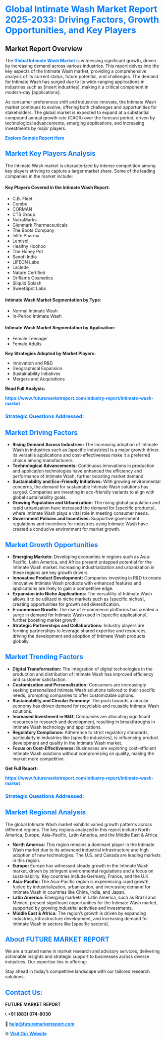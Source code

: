 <h1 style="color: #007BFF;">Global Intimate Wash Market Report 2025-2033: Driving Factors, Growth Opportunities, and Key Players</h1>

<section id="overview">
<h2>Market Report Overview</h2>
<p>The <a href="https://www.futuremarketreport.com/industry-report/intimate-wash-market" style="color: #007BFF; text-decoration: none;"><strong>Global Intimate Wash Market</strong></a> is witnessing significant growth, driven by increasing demand across various industries. This report delves into the key aspects of the Intimate Wash market, providing a comprehensive analysis of its current status, future potential, and challenges. The demand for Intimate Wash has surged due to its wide-ranging applications in industries such as [insert industries], making it a critical component in modern-day [applications].</p>
<p>As consumer preferences shift and industries innovate, the Intimate Wash market continues to evolve, offering both challenges and opportunities for stakeholders. The global market is expected to expand at a substantial compound annual growth rate (CAGR) over the forecast period, driven by technological advancements, emerging applications, and increasing investments by major players.</p>
</section>

<section id="overview">
<p><a href="https://www.futuremarketreport.com/request-sample/reportId=63427" style="color: #007BFF; text-decoration: none;"><strong>Explore Sample Report Here</strong></a></p>
</section>

<section id="key-players">
<h2 style="color: #007BFF;">Market Key Players Analysis</h2>
<p>The Intimate Wash market is characterized by intense competition among key players striving to capture a larger market share. Some of the leading companies in the market include:</p>
<h4>Key Players Covered in the Intimate Wash Report:</h4>
<ul><li>C.B. Fleet</li><li>Combe</li><li>CORMAN</li><li>CTS Group</li><li>NutraMarks</li><li>Glenmark Pharmaceuticals</li><li>The Boots Company</li><li>Inlife Pharma</li><li>Lemisol</li><li>Healthy Hoohoo</li><li>The Honey Pot</li><li>Sanofi India</li><li>LIFEON Labs</li><li>Laclede</li><li>Nature Certified</li><li>Oriflame Cosmetics</li><li>Sliquid Splash</li><li>SweetSpot Labs</li></ul>
<h4>Intimate Wash Market Segmentation by Type:</h4>
<ul><li>Normal Intimate Wash</li><li>In-Period Intimate Wash</li></ul>

<h4>Intimate Wash Market Segmentation by Application:</h4>
<ul><li>Female Teenager</li><li>Female Adults</li></ul>
<p><strong>Key Strategies Adopted by Market Players:</strong></p>
<ul>
<li>Innovation and R&D</li>
<li>Geographical Expansion</li>
<li>Sustainability Initiatives</li>
<li>Mergers and Acquisitions</li>
</ul>
</section>

<section>
<p><strong>Read Full Analysis: </strong></p><a href="https://www.futuremarketreport.com/industry-report/intimate-wash-market" style="color: #007BFF; text-decoration: none;"><strong>https://www.futuremarketreport.com/industry-report/intimate-wash-market</strong></a>
<h3 style="color: #007BFF;">Strategic Questions Addressed:</h3>
</section>

<section id="driving-factors">
<h2 style="color: #007BFF;">Market Driving Factors</h2>
<ul>
<li><strong>Rising Demand Across Industries:</strong> The increasing adoption of Intimate Wash in industries such as [specific industries] is a major growth driver. Its versatile applications and cost-effectiveness make it a preferred choice among manufacturers.</li>
<li><strong>Technological Advancements:</strong> Continuous innovations in production and application technologies have enhanced the efficiency and performance of Intimate Wash, further boosting market demand.</li>
<li><strong>Sustainability and Eco-Friendly Initiatives:</strong> With growing environmental concerns, the demand for sustainable Intimate Wash solutions has surged. Companies are investing in eco-friendly variants to align with global sustainability goals.</li>
<li><strong>Growing Population and Urbanization:</strong> The rising global population and rapid urbanization have increased the demand for [specific products], where Intimate Wash plays a vital role in meeting consumer needs.</li>
<li><strong>Government Policies and Incentives:</strong> Supportive government regulations and incentives for industries using Intimate Wash have created a conducive environment for market growth.</li>
</ul>
</section>

<section id="growth-opportunities">
<h2 style="color: #007BFF;">Market Growth Opportunities</h2>
<ul>
<li><strong>Emerging Markets:</strong> Developing economies in regions such as Asia-Pacific, Latin America, and Africa present untapped potential for the Intimate Wash market. Increasing industrialization and urbanization in these regions are key growth drivers.</li>
<li><strong>Innovative Product Development:</strong> Companies investing in R&D to create innovative Intimate Wash products with enhanced features and applications are likely to gain a competitive edge.</li>
<li><strong>Expansion into Niche Applications:</strong> The versatility of Intimate Wash allows it to be utilized in niche markets such as [specific niches], creating opportunities for growth and diversification.</li>
<li><strong>E-commerce Growth:</strong> The rise of e-commerce platforms has created a surge in demand for Intimate Wash used in [specific applications], further boosting market growth.</li>
<li><strong>Strategic Partnerships and Collaborations:</strong> Industry players are forming partnerships to leverage shared expertise and resources, driving the development and adoption of Intimate Wash products globally.</li>
</ul>
</section>

<section id="trending-factors">
<h2 style="color: #007BFF;">Market Trending Factors</h2>
<ul>
<li><strong>Digital Transformation:</strong> The integration of digital technologies in the production and distribution of Intimate Wash has improved efficiency and customer satisfaction.</li>
<li><strong>Customization and Personalization:</strong> Consumers are increasingly seeking personalized Intimate Wash solutions tailored to their specific needs, prompting companies to offer customizable options.</li>
<li><strong>Sustainability and Circular Economy:</strong> The push towards a circular economy has driven demand for recyclable and reusable Intimate Wash solutions.</li>
<li><strong>Increased Investment in R&D:</strong> Companies are allocating significant resources to research and development, resulting in breakthroughs in Intimate Wash technology and applications.</li>
<li><strong>Regulatory Compliance:</strong> Adherence to strict regulatory standards, particularly in industries like [specific industries], is influencing product development and quality in the Intimate Wash market.</li>
<li><strong>Focus on Cost-Effectiveness:</strong> Businesses are exploring cost-efficient Intimate Wash solutions without compromising on quality, making the market more competitive.</li>
</ul>
</section>

<section>
<p><strong>Get Full Report: </strong></p><a href="https://www.futuremarketreport.com/industry-report/intimate-wash-market" style="color: #007BFF; text-decoration: none;"><strong>https://www.futuremarketreport.com/industry-report/intimate-wash-market</strong></a>
<h3 style="color: #007BFF;">Strategic Questions Addressed:</h3>
</section>


<section id="regional-analysis">
<h2 style="color: #007BFF;">Market Regional Analysis</h2>
<p>The global Intimate Wash market exhibits varied growth patterns across different regions. The key regions analyzed in this report include North America, Europe, Asia-Pacific, Latin America, and the Middle East & Africa:</p>
<ul>
<li><strong>North America:</strong> This region remains a dominant player in the Intimate Wash market due to its advanced industrial infrastructure and high adoption of new technologies. The U.S. and Canada are leading markets in this region.</li>
<li><strong>Europe:</strong> Europe has witnessed steady growth in the Intimate Wash market, driven by stringent environmental regulations and a focus on sustainability. Key countries include Germany, France, and the U.K.</li>
<li><strong>Asia-Pacific:</strong> The Asia-Pacific region is experiencing rapid growth, fueled by industrialization, urbanization, and increasing demand for Intimate Wash in countries like China, India, and Japan.</li>
<li><strong>Latin America:</strong> Emerging markets in Latin America, such as Brazil and Mexico, present significant opportunities for the Intimate Wash market, supported by growing industrial activities and investments.</li>
<li><strong>Middle East & Africa:</strong> The region’s growth is driven by expanding industries, infrastructure development, and increasing demand for Intimate Wash in sectors like [specific sectors].</li>
</ul>
</section>

<footer>
<h2 style="color: #007BFF;">About FUTURE MARKET REPORT</h2>
<p>We are a trusted name in market research and advisory services, delivering actionable insights and strategic support to businesses across diverse industries. Our expertise lies in offering:</p>

<p>Stay ahead in today’s competitive landscape with our tailored research solutions.</p>

<h2 style="color: #007BFF;">Contact Us:</h2>
<p><strong>FUTURE MARKET REPORT</strong></p>
<p>📞 <strong>+91 (883) 074-8030</strong></p>
<p>📧 <strong><a href="mailto:help@futuremarketreport.com" style="color: #007BFF;">help@futuremarketreport.com</a></strong></p>
<p>🌐 <strong><a href="https://www.futuremarketreport.com/" style="color: #007BFF;">Visit Our Website</a></strong></p>
</footer>